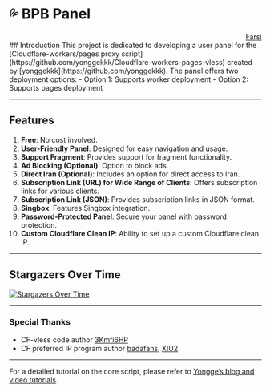 # 💦 BPB Panel
<div dir="rtl">
<a href="README_fa.md">Farsi</a>
</div>
## Introduction
This project is dedicated to developing a user panel for the [Cloudflare-workers/pages proxy script](https://github.com/yonggekkk/Cloudflare-workers-pages-vless) created by [yonggekkk](https://github.com/yonggekkk). The panel offers two deployment options: 
- Option 1: Supports worker deployment
- Option 2: Supports pages deployment

---

## Features

1. **Free**: No cost involved.
2. **User-Friendly Panel**: Designed for easy navigation and usage.
3. **Support Fragment**: Provides support for fragment functionality.
4. **Ad Blocking (Optional)**: Option to block ads.
5. **Direct Iran (Optional)**: Includes an option for direct access to Iran.
6. **Subscription Link (URL) for Wide Range of Clients**: Offers subscription links for various clients.
7. **Subscription Link (JSON)**: Provides subscription links in JSON format.
8. **Singbox**: Features Singbox integration.
9. **Password-Protected Panel**: Secure your panel with password protection.
10. **Custom Cloudflare Clean IP**: Ability to set up a custom Cloudflare clean IP.

---

## Stargazers Over Time
[![Stargazers Over Time](https://starchart.cc/bia-pain-bache/BPB-Worker-Panel.svg?variant=adaptive)](https://starchart.cc/bia-pain-bache/BPB-Worker-Panel)

---

### Special Thanks
- CF-vless code author [3Kmfi6HP](https://github.com/3Kmfi6HP/EDtunnel)
- CF preferred IP program author [badafans](https://github.com/badafans/Cloudflare-IP-SpeedTest), [XIU2](https://github.com/XIU2/CloudflareSpeedTest)

---

For a detailed tutorial on the core script, please refer to [Yongge’s blog and video tutorials](https://ygkkk.blogspot.com/2023/07/cfworkers-vless.html).
